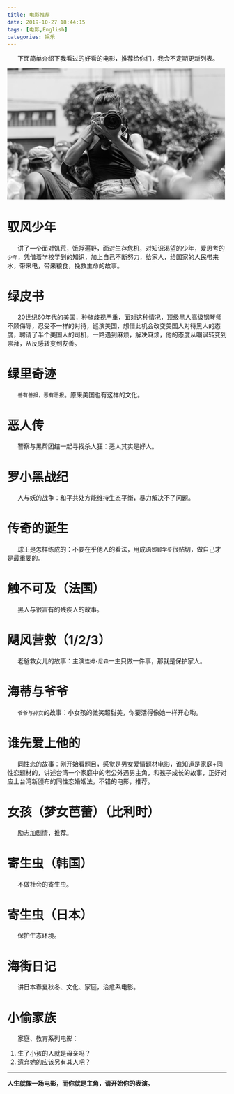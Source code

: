 ```yaml
---
title: 电影推荐
date: 2019-10-27 18:44:15
tags: [电影,English]
categories: 娱乐
---
```


&nbsp;&nbsp;&nbsp;&nbsp;&nbsp;&nbsp;下面简单介绍下我看过的好看的电影，推荐给你们，我会不定期更新列表。

<img src="电影推荐/your_show_time.jpeg" width="500" height="300"/>

<!-- more -->

# 驭风少年
&nbsp;&nbsp;&nbsp;&nbsp;&nbsp;&nbsp;讲了一个面对饥荒，饿殍遍野，面对生存危机，对知识渴望的少年，爱思考的`少年`，凭借着学校学到的知识，加上自己不断努力，给家人，给国家的人民带来水，带来电，带来粮食，挽救生命的故事。

# 绿皮书
&nbsp;&nbsp;&nbsp;&nbsp;&nbsp;&nbsp;20世纪60年代的美国，种族歧视严重，面对这种情况，顶级黑人高级钢琴师不顾侮辱，忍受不一样的对待，巡演美国，想借此机会改变美国人对待黑人的态度，聘请了半个美国人的司机，一路遇到麻烦，解决麻烦，他的态度从嘲讽转变到崇拜，从反感转变到友善。

# 绿里奇迹
&nbsp;&nbsp;&nbsp;&nbsp;&nbsp;&nbsp;`善有善报，恶有恶报`。原来美国也有这样的文化。

# 恶人传
&nbsp;&nbsp;&nbsp;&nbsp;&nbsp;&nbsp;警察与黑帮团结一起寻找杀人狂：恶人其实是好人。

# 罗小黑战纪
&nbsp;&nbsp;&nbsp;&nbsp;&nbsp;&nbsp;人与妖的战争：和平共处方能维持生态平衡，暴力解决不了问题。

# 传奇的诞生
&nbsp;&nbsp;&nbsp;&nbsp;&nbsp;&nbsp;球王是怎样练成的：不要在乎他人的看法，用成语`邯郸学步`很贴切，做自己才是最重要的。

# 触不可及（法国）
&nbsp;&nbsp;&nbsp;&nbsp;&nbsp;&nbsp;黑人与很富有的残疾人的故事。

# 飓风营救（1/2/3）
&nbsp;&nbsp;&nbsp;&nbsp;&nbsp;&nbsp;老爸救女儿的故事：主演`连姆·尼森`一生只做一件事，那就是保护家人。

# 海蒂与爷爷
&nbsp;&nbsp;&nbsp;&nbsp;&nbsp;&nbsp;`爷爷与孙女`的故事：小女孩的微笑超甜美，你要活得像她一样开心哟。

# 谁先爱上他的
&nbsp;&nbsp;&nbsp;&nbsp;&nbsp;&nbsp;同性恋的故事：刚开始看题目，感觉是男女爱情题材电影，谁知道是家庭+同性恋题材的，讲述台湾一个家庭中的老公外遇男主角，和孩子成长的故事，正好对应上台湾新颁布的同性恋婚姻法，不错的电影，推荐。

# 女孩（梦女芭蕾）（比利时）
&nbsp;&nbsp;&nbsp;&nbsp;&nbsp;&nbsp;励志加剧情，推荐。

# 寄生虫（韩国）
&nbsp;&nbsp;&nbsp;&nbsp;&nbsp;&nbsp;不做社会的寄生虫。

# 寄生虫（日本）
&nbsp;&nbsp;&nbsp;&nbsp;&nbsp;&nbsp;保护生态环境。

# 海街日记
&nbsp;&nbsp;&nbsp;&nbsp;&nbsp;&nbsp;讲日本春夏秋冬、文化、家庭，治愈系电影。

# 小偷家族
&nbsp;&nbsp;&nbsp;&nbsp;&nbsp;&nbsp;家庭、教育系列电影：
1. 生了小孩的人就是母亲吗？
2. 遗弃她的应该另有其人吧？

- - -
<b>人生就像一场电影，而你就是主角，请开始你的表演。</b>